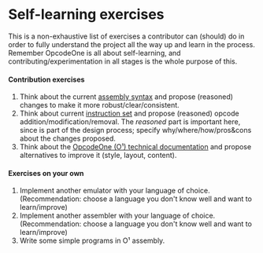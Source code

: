 Self-learning exercises
=======================

This is a non-exhaustive list of exercises a contributor can (should) do in order to fully understand the project all the way up and learn in the process. Remember OpcodeOne is all about self-learning, and contributing/experimentation in all stages is the whole purpose of this.


#### Contribution exercises

1. Think about the current [assembly syntax](doc/arch/OpcodeOne_Technical_Documentation.md#assembly-syntax) and propose (reasoned) changes to make it more robust/clear/consistent.
2. Think about current [instruction set](doc/arch/OpcodeOne_Technical_Documentation.md#o-instruction-set) and propose (reasoned) opcode addition/modification/removal. The *reasoned* part is important here, since is part of the design process; specify why/where/how/pros&cons about the changes proposed.
3. Think about the [OpcodeOne (O¹) technical documentation](doc/arch/OpcodeOne_Technical_Documentation.md) and propose alternatives to improve it (style, layout, content).


#### Exercises on your own

1. Implement another emulator with your language of choice. (Recommendation: choose a language you don't know well and want to learn/improve)
2. Implement another assembler with your language of choice. (Recommendation: choose a language you don't know well and want to learn/improve)
3. Write some simple programs in O¹ assembly.